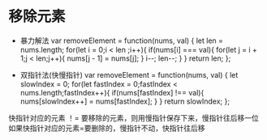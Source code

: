 # 移除元素

- 暴力解法
var removeElement = function(nums, val) {
    let len = nums.length;
    for(let i = 0;i < len ;i++){
        if(nums[i] === val){
            for(let j = i + 1;j < len;j++){
                nums[j - 1] = nums[j];
            }
            i--;
            len--;
        }
    }
    return len;
};

- 双指针法(快慢指针)
var removeElement = function(nums, val) {
    let slowIndex = 0;
    for(let fastIndex = 0;fastIndex < nums.length;fastIndex++){
        if(nums[fastIndex] !== val){
            nums[slowIndex++] = nums[fastIndex];
        }
    }
    return slowIndex;
};

快指针对应的元素 ！= 要移除的元素，则用慢指针保存下来，慢指针往后移一位
如果快指针对应的元素=要删除的，慢指针不动，快指针往后移
